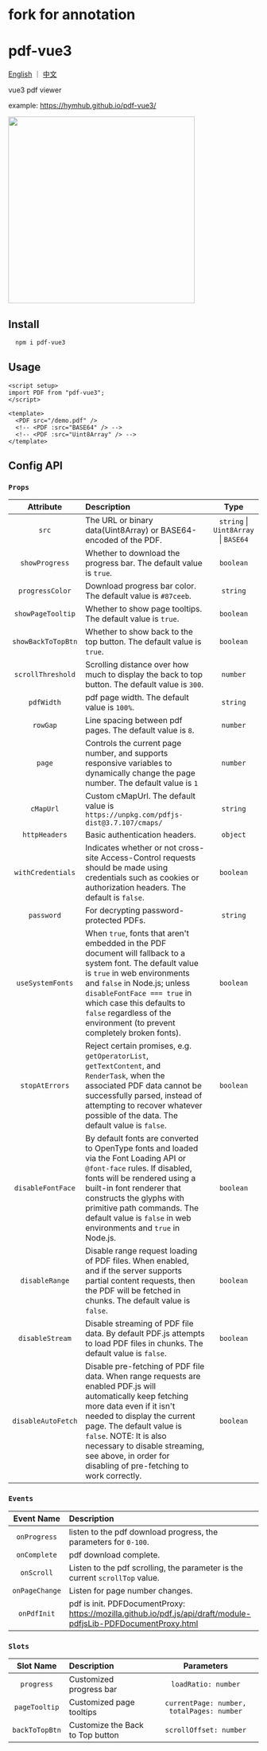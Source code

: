 # fork for annotation

# pdf-vue3

[English](./README.md) ｜ [中文](./README_ZH.md)

vue3 pdf viewer

example: <https://hymhub.github.io/pdf-vue3/>

<img src="./pdf-vue3-demo.gif" style="width: 375px;" />

## Install

```bash
  npm i pdf-vue3
```

## Usage

```vue
<script setup>
import PDF from "pdf-vue3";
</script>

<template>
  <PDF src="/demo.pdf" />
  <!-- <PDF :src="BASE64" /> -->
  <!-- <PDF :src="Uint8Array" /> -->
</template>
```

## Config API

### `Props`

|     Attribute      | Description                                                                                                                                                                                                                                                                                                                       |                 Type                 |
| :----------------: | :-------------------------------------------------------------------------------------------------------------------------------------------------------------------------------------------------------------------------------------------------------------------------------------------------------------------------------- | :----------------------------------: |
|       `src`        | The URL or binary data(Uint8Array) or BASE64-encoded of the PDF.                                                                                                                                                                                                                                                                  | `string` \| `Uint8Array` \| `BASE64` |
|   `showProgress`   | Whether to download the progress bar. The default value is `true`.                                                                                                                                                                                                                                                                |              `boolean`               |
|  `progressColor`   | Download progress bar color. The default value is `#87ceeb`.                                                                                                                                                                                                                                                                      |               `string`               |
| `showPageTooltip`  | Whether to show page tooltips. The default value is `true`.                                                                                                                                                                                                                                                                       |              `boolean`               |
| `showBackToTopBtn` | Whether to show back to the top button. The default value is `true`.                                                                                                                                                                                                                                                              |              `boolean`               |
| `scrollThreshold`  | Scrolling distance over how much to display the back to top button. The default value is `300`.                                                                                                                                                                                                                                   |               `number`               |
|     `pdfWidth`     | pdf page width. The default value is `100%`.                                                                                                                                                                                                                                                                                      |               `string`               |
|      `rowGap`      | Line spacing between pdf pages. The default value is `8`.                                                                                                                                                                                                                                                                         |               `number`               |
|       `page`       | Controls the current page number, and supports responsive variables to dynamically change the page number. The default value is `1`                                                                                                                                                                                               |               `number`               |
|     `cMapUrl`      | Custom cMapUrl. The default value is `https://unpkg.com/pdfjs-dist@3.7.107/cmaps/`                                                                                                                                                                                                                                                |               `string`               |
|   `httpHeaders`    | Basic authentication headers.                                                                                                                                                                                                                                                                                                     |               `object`               |
| `withCredentials`  | Indicates whether or not cross-site Access-Control requests should be made using credentials such as cookies or authorization headers. The default is `false`.                                                                                                                                                                    |              `boolean`               |
|     `password`     | For decrypting password-protected PDFs.                                                                                                                                                                                                                                                                                           |               `string`               |
|  `useSystemFonts`  | When `true`, fonts that aren't embedded in the PDF document will fallback to a system font. The default value is `true` in web environments and `false` in Node.js; unless `disableFontFace === true` in which case this defaults to `false` regardless of the environment (to prevent completely broken fonts).                  |              `boolean`               |
|   `stopAtErrors`   | Reject certain promises, e.g. `getOperatorList`, `getTextContent`, and `RenderTask`, when the associated PDF data cannot be successfully parsed, instead of attempting to recover whatever possible of the data. The default value is `false`.                                                                                    |              `boolean`               |
| `disableFontFace`  | By default fonts are converted to OpenType fonts and loaded via the Font Loading API or `@font-face` rules. If disabled, fonts will be rendered using a built-in font renderer that constructs the glyphs with primitive path commands. The default value is `false` in web environments and `true` in Node.js.                   |              `boolean`               |
|   `disableRange`   | Disable range request loading of PDF files. When enabled, and if the server supports partial content requests, then the PDF will be fetched in chunks. The default value is `false`.                                                                                                                                              |              `boolean`               |
|  `disableStream`   | Disable streaming of PDF file data. By default PDF.js attempts to load PDF files in chunks. The default value is `false`.                                                                                                                                                                                                         |              `boolean`               |
| `disableAutoFetch` | Disable pre-fetching of PDF file data. When range requests are enabled PDF.js will automatically keep fetching more data even if it isn't needed to display the current page. The default value is `false`. NOTE: It is also necessary to disable streaming, see above, in order for disabling of pre-fetching to work correctly. |              `boolean`               |

### `Events`

|   Event Name   | Description                                                                                                     |       Parameters        |
| :------------: | :-------------------------------------------------------------------------------------------------------------- | :---------------------: |
|  `onProgress`  | listen to the pdf download progress, the parameters for `0-100`.                                                |   `loadRatio: number`   |
|  `onComplete`  | pdf download complete.                                                                                          |           `-`           |
|   `onScroll`   | Listen to the pdf scrolling, the parameter is the current `scrollTop` value.                                    | `scrollOffset: number`  |
| `onPageChange` | Listen for page number changes.                                                                                 |     `page: number`      |
|  `onPdfInit`   | pdf is init. PDFDocumentProxy: https://mozilla.github.io/pdf.js/api/draft/module-pdfjsLib-PDFDocumentProxy.html | `pdf: PDFDocumentProxy` |

### `Slots`

|   Slot Name    | Description                      |                Parameters                 |
| :------------: | :------------------------------- | :---------------------------------------: |
|   `progress`   | Customized progress bar          |            `loadRatio: number`            |
| `pageTooltip`  | Customized page tooltips         | `currentPage: number, totalPages: number` |
| `backToTopBtn` | Customize the Back to Top button |          `scrollOffset: number`           |
